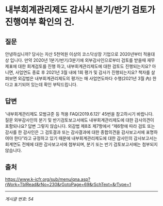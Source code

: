# 내부회계관리제도 감사시 분기/반기 검토가 진행여부 확인의 건.

## 질문
안녕하십니까? 당사는 자산 5천억원 이상의 코스닥상장 기업으로 2020년부터 적용대상 입니다.
만약 2020년 1분기/반기/3분기에 외부감사인으로부터 검토를 받을때
재무제표에 대한 회계검토를 진행 하고,
내부회계관리제도에 대한 검토도 진행되는지요?
아니면, 사업연도 종료 후 2021년 3월 내에 1회 평가 및 감사가 진행되는지요?
책자를 살펴보면 외감법은 내부회계관리제도의 평가는 매 사업연도마다 수행(2021년 3월 內) 한다고 표기되어 있는데
확인 부탁드립니다.

## 답변
'내부회계관리제도 모범규준 등 적용 FAQ(2019.6.12)' 45번을 참고하시기 바랍니다.
질문
외부감사인의 분기 및 반기검토보고서에도 내부회계관리제도에 대한 감사의견이 포함되나요?
답변
그렇지 않습니다.
외감법 제8조 제7항에서 “제6항에 따라 검토 또는 감사를 한 감사인은 그 검토결과 또는 감사결과에 대한 종합의견을 감사보고서에 표명하여야 한다”라고 규정하고 있기 때문에 내부회계관리제도에 대한 감사인의 감사보고서는 회계연도 전체에 대한 감사보고서에 첨부되며, 분기 또는 반기 검토보고서에는 첨부되지 않습니다.

## 출처
https://www.k-icfr.org/sub/menu/qna.asp?rWork=TblRead&rNo=230&rGotoPage=69&rSchText=&rType=1

---
*게시글 번호: 54*
